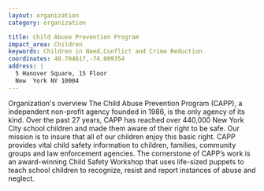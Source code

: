 ```yaml
---
layout: organization
category: organization

title: Child Abuse Prevention Program
impact_area: Children
keywords: Children in Need,Conflict and Crime Reduction
coordinates: 40.704617,-74.009354
address: |
  5 Hanover Square, 15 Floor
  New  York NY 10004
---
```

Organization's overview
The Child Abuse Prevention Program (CAPP), a independent non-profit agency founded in 1986, is the only agency of its kind. Over the past 27 years, CAPP has reached over 440,000 New York City school children and made them aware of their right to be safe. Our mission is to insure that all of our children enjoy this basic right. CAPP provides vital child safety information to children, families, community groups and law enforcement agencies. The cornerstone of CAPP’s work is an award-winning Child Safety Workshop that uses life-sized puppets to teach school children to recognize, resist and report instances of abuse and neglect.